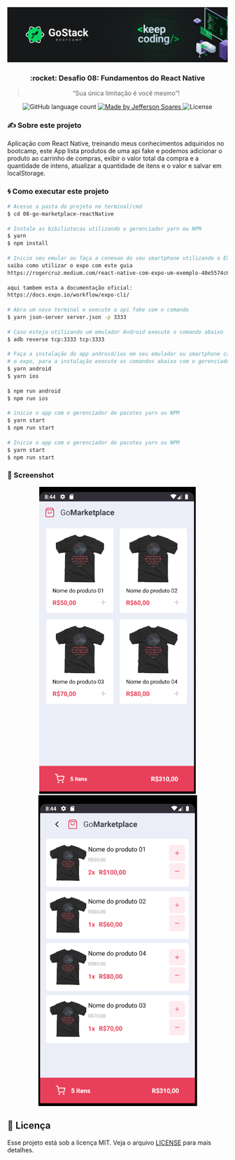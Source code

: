 
<img src="assets/bootcamp-cover.png">

<h3 align="center">
  :rocket: Desafio 08: Fundamentos do React Native
</h3>

<div align="center">
  <blockquote align="center">“Sua única limitação é você mesmo”!</blockquote>
</div>

<p align="center">
  <img alt="GitHub language count" src="https://img.shields.io/github/languages/count/rocketseat/bootcamp-gostack-desafios?color=%2304D361">

  <a href="#">
    <img alt="Made by Jefferson Soares" src="https://img.shields.io/badge/made%20by-Jefferson%20Soares-%2304D361">
  </a>

  <img alt="License" src="https://img.shields.io/badge/license-MIT-%2304D361">
</p>

### :writing_hand: Sobre este projeto
Aplicação com React Native, treinando meus conhecimentos adquiridos no bootcamp, este App lista produtos de uma api fake e podemos adicionar o produto ao carrinho de compras, exibir o valor total da compra e a quantidade de intens, atualizar a quantidade de itens e o valor e salvar em localStorage.

### :cyclone: Como executar este projeto
```bash
# Acesse a pasta do projeto no terminal/cmd
$ cd 08-go-marketplace-reactNative

# Instale as bibiliotecas utilizando o gerenciador yarn ou NPM
$ yarn
$ npm install

# Inicie seu emular ou faça a conexao do seu smartphone utilizando o EXPO
saiba como utilizar o expo com este guia
https://rogercruz.medium.com/react-native-com-expo-um-exemplo-40e5574c6904

aqui tambem esta a documentação oficial:
https://docs.expo.io/workflow/expo-cli/

# Abra um novo terminal e execute a api fake com o comando
$ yarn json-server server.json -p 3333

# Caso esteja utilizando um emulador Android execute o comando abaixo
$ adb reverse tcp:3333 tcp:3333

# Faça a instalação do app android/ios em seu emulador ou smartphone caso estiver utilizando
# o expo, para a instalação execute os comandos abaixo com o gerenciador de pacotes yarn ou NPM
$ yarn android
$ yarn ios

$ npm run android
$ npm run ios

# inicie o app com o gerenciador de pacotes yarn ou NPM
$ yarn start
$ npm run start

# Inicie o app com o gerenciador de pacotes yarn ou NPM
$ yarn start
$ npm run start
```

### 🎨 Screenshot
<p align="center">
  <img src="assets/screenshot-01.png">
  <img src="assets/screenshot-02.png">
</p>

## :memo: Licença
Esse projeto está sob a licença MIT. Veja o arquivo [LICENSE](LICENSE) para mais detalhes.
